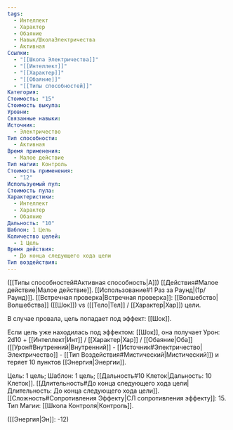 ```yaml
---
tags:
  - Интеллект
  - Характер
  - Обаяние
  - Навык/ШколаЭлектричества
  - Активная
Ссылки:
  - "[[Школа Электричества]]"
  - "[[Интеллект]]"
  - "[[Характер]]"
  - "[[Обаяние]]"
  - "[[Типы способностей]]"
Категория: 
Стоимость: "15"
Стоимость выкупа: 
Уровни: 
Связанные навыки: 
Источник:
  - Электричество
Тип способности:
  - Активная
Время применения:
  - Малое действие
Тип магии: Контроль
Стоимость применения:
  - "12"
Используемый пул: 
Стоимость пула: 
Характеристики:
  - Интеллект
  - Характер
  - Обаяние
Дальность: "10"
Шаблон: 1 Цель
Количество целей:
  - 1 Цель
Время действия:
  - До конца следующего хода цели
Тип воздействия:
---
```

([[Типы способностей#Активная способность|А]]) [[Действия#Малое действие|Малое действие]]. [[Использование#1 Раз за Раунд|(1р/Раунд)]]. [[Встречная проверка|Встречная проверка]]: [[Волшебство|Волшебства]] ([[Шок]]) vs ([[Тело|Тел]] / [[Характер|Хар]]) цели. 

В случае провала, цель попадает под эффект: [[Шок]].

Если цель уже находилась под эффектом: [[Шок]], она получает Урон: 2d10 + [[Интеллект|Инт]] / [[Характер|Хар]] / [[Обаяние|Оба]] ([[Урон#Внутренний|Внутренний]] - [[Источник#Электричество|Электричество]] - [[Тип Воздействия#Мистический|Мистический]]) и теряет 10 пунктов [[Энергия|Энергии]]. 

Цель: 1 цель; Шаблон: 1 цель; [[Дальность#10 Клеток|Дальность: 10 Клеток]]. [[Длительность#До конца следующего хода цели|Длительность: До конца следующего хода цели]]. 
[[Сложность#Cопротивления Эффекту|СЛ сопротивления эффекту]]: 15. 
Тип Магии: [[Школа Контроля|Контроль]]. 

([[Энергия|Эн]]: -12)